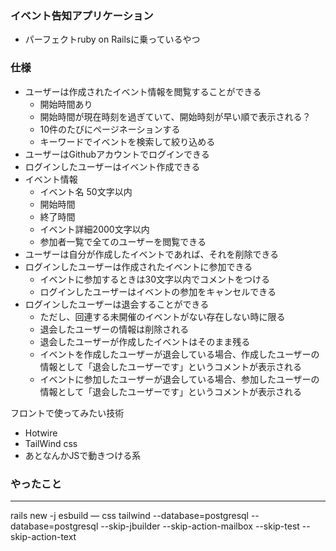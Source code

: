 ### イベント告知アプリケーション

- パーフェクトruby on Railsに乗っているやつ

### 仕様

- ユーザーは作成されたイベント情報を閲覧することができる
    - 開始時間あり
    - 開始時間が現在時刻を過ぎていて、開始時刻が早い順で表示される？
    - 10件のたびにページネーションする
    - キーワードでイベントを検索して絞り込める
- ユーザーはGithubアカウントでログインできる
- ログインしたユーザーはイベント作成できる
- イベント情報
    - イベント名 50文字以内
    - 開始時間
    - 終了時間
    - イベント詳細2000文字以内
    - 参加者一覧で全てのユーザーを閲覧できる
- ユーザーは自分が作成したイベントであれば、それを削除できる
- ログインしたユーザーは作成されたイベントに参加できる
    - イベントに参加するときは30文字以内でコメントをつける
    - ログインしたユーザーはイベントの参加をキャンセルできる
- ログインしたユーザーは退会することができる
    - ただし、回連する未開催のイベントがない存在しない時に限る
    - 退会したユーザーの情報は削除される
    - 退会したユーザーが作成したイベントはそのまま残る
    - イベントを作成したユーザーが退会している場合、作成したユーザーの情報として「退会したユーザーです」というコメントが表示される
    - イベントに参加したユーザーが退会している場合、参加したユーザーの情報として「退会したユーザーです」というコメントが表示される

フロントで使ってみたい技術

- Hotwire
- TailWind css
- あとなんかJSで動きつける系

### やったこと

---

rails new -j esbuild — css tailwind --database=postgresql --database=postgresql --skip-jbuilder --skip-action-mailbox --skip-test --skip-action-text
